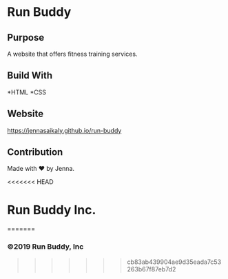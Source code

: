 # Run Buddy

## Purpose
A website that offers fitness training services.

## Build With
*HTML
*CSS

## Website
https://jennasaikaly.github.io/run-buddy

## Contribution
Made with ❤️ by Jenna.

<<<<<<< HEAD
# Run Buddy Inc.
=======
### ©️2019 Run Buddy, Inc 
>>>>>>> cb83ab439904ae9d35eada7c53263b67f87eb7d2
